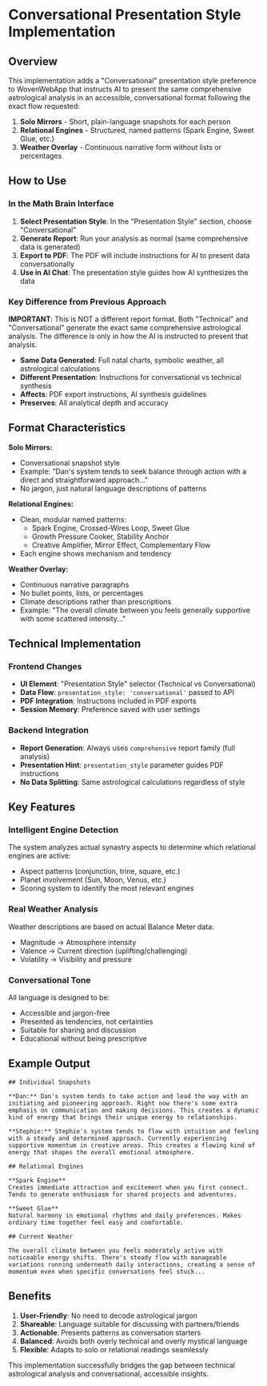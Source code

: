 # Conversational Presentation Style Implementation

## Overview

This implementation adds a "Conversational" presentation style preference to WovenWebApp that instructs AI to present the same comprehensive astrological analysis in an accessible, conversational format following the exact flow requested:

1. **Solo Mirrors** - Short, plain-language snapshots for each person
2. **Relational Engines** - Structured, named patterns (Spark Engine, Sweet Glue, etc.)
3. **Weather Overlay** - Continuous narrative form without lists or percentages

## How to Use

### In the Math Brain Interface

1. **Select Presentation Style**: In the "Presentation Style" section, choose "Conversational"
2. **Generate Report**: Run your analysis as normal (same comprehensive data is generated)
3. **Export to PDF**: The PDF will include instructions for AI to present data conversationally
4. **Use in AI Chat**: The presentation style guides how AI synthesizes the data

### Key Difference from Previous Approach

**IMPORTANT**: This is NOT a different report format. Both "Technical" and "Conversational" generate the exact same comprehensive astrological analysis. The difference is only in how the AI is instructed to present that analysis.

- **Same Data Generated**: Full natal charts, symbolic weather, all astrological calculations
- **Different Presentation**: Instructions for conversational vs technical synthesis
- **Affects**: PDF export instructions, AI synthesis guidelines
- **Preserves**: All analytical depth and accuracy

## Format Characteristics

**Solo Mirrors:**
- Conversational snapshot style
- Example: "Dan's system tends to seek balance through action with a direct and straightforward approach..."
- No jargon, just natural language descriptions of patterns

**Relational Engines:**
- Clean, modular named patterns:
  - Spark Engine, Crossed-Wires Loop, Sweet Glue
  - Growth Pressure Cooker, Stability Anchor
  - Creative Amplifier, Mirror Effect, Complementary Flow
- Each engine shows mechanism and tendency

**Weather Overlay:**
- Continuous narrative paragraphs
- No bullet points, lists, or percentages
- Climate descriptions rather than prescriptions
- Example: "The overall climate between you feels generally supportive with some scattered intensity..."

## Technical Implementation

### Frontend Changes

- **UI Element**: "Presentation Style" selector (Technical vs Conversational)
- **Data Flow**: `presentation_style: 'conversational'` passed to API
- **PDF Integration**: Instructions included in PDF exports
- **Session Memory**: Preference saved with user settings

### Backend Integration

- **Report Generation**: Always uses `comprehensive` report family (full analysis)
- **Presentation Hint**: `presentation_style` parameter guides PDF instructions
- **No Data Splitting**: Same astrological calculations regardless of style

## Key Features

### Intelligent Engine Detection

The system analyzes actual synastry aspects to determine which relational engines are active:

- Aspect patterns (conjunction, trine, square, etc.)
- Planet involvement (Sun, Moon, Venus, etc.)
- Scoring system to identify the most relevant engines

### Real Weather Analysis

Weather descriptions are based on actual Balance Meter data:

- Magnitude → Atmosphere intensity
- Valence → Current direction (uplifting/challenging)
- Volatility → Visibility and pressure

### Conversational Tone

All language is designed to be:
- Accessible and jargon-free
- Presented as tendencies, not certainties
- Suitable for sharing and discussion
- Educational without being prescriptive

## Example Output

```
## Individual Snapshots

**Dan:** Dan's system tends to take action and lead the way with an initiating and pioneering approach. Right now there's some extra emphasis on communication and making decisions. This creates a dynamic kind of energy that brings their unique energy to relationships.

**Stephie:** Stephie's system tends to flow with intuition and feeling with a steady and determined approach. Currently experiencing supportive momentum in creative areas. This creates a flowing kind of energy that shapes the overall emotional atmosphere.

## Relational Engines

**Spark Engine**
Creates immediate attraction and excitement when you first connect. Tends to generate enthusiasm for shared projects and adventures.

**Sweet Glue**
Natural harmony in emotional rhythms and daily preferences. Makes ordinary time together feel easy and comfortable.

## Current Weather

The overall climate between you feels moderately active with noticeable energy shifts. There's steady flow with manageable variations running underneath daily interactions, creating a sense of momentum even when specific conversations feel stuck...
```

## Benefits

1. **User-Friendly**: No need to decode astrological jargon
2. **Shareable**: Language suitable for discussing with partners/friends  
3. **Actionable**: Presents patterns as conversation starters
4. **Balanced**: Avoids both overly technical and overly mystical language
5. **Flexible**: Adapts to solo or relational readings seamlessly

This implementation successfully bridges the gap between technical astrological analysis and conversational, accessible insights.
